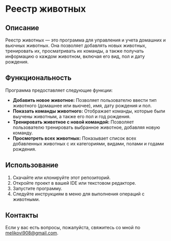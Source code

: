 # Реестр животных

## Описание
Реестр животных — это программа для управления и учета домашних и вьючных животных. Она позволяет добавлять новых животных, тренировать их, просматривать их команды, а также получать информацию о каждом животном, включая его вид, пол и дату рождения.

## Функциональность
Программа предоставляет следующие функции:

- **Добавить новое животное:** Позволяет пользователю ввести тип животного (домашнее или вьючее), имя, дату рождения и пол.
- **Показать команды животного:** Отображает команды, которые были выучены животным, а также его пол и год рождения.
- **Тренировать животное с новой командой:** Позволяет пользователю тренировать выбранное животное, добавляя новую команду.
- **Просмотреть всех животных:** Показывает список всех добавленных животных с их категориями, видами, полами и годами рождения.

## Использование
1. Скачайте или клонируйте этот репозиторий.
2. Откройте проект в вашей IDE или текстовом редакторе.
3. Запустите программу. 
4. Следуйте инструкциям в меню для выполнения операций с животными.

## Контакты
Если у вас есть вопросы, пожалуйста, свяжитесь со мной по melikovi908@gmail.com.
